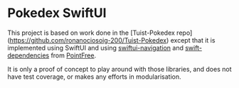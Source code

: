 # Pokedex SwiftUI

This project is based on work done in the [Tuist-Pokedex repo] (https://github.com/ronanociosoig-200/Tuist-Pokedex) except that it is implemented using SwiftUI and using [swiftui-navigation](https://github.com/pointfreeco/swiftui-navigation) and [swift-dependencies](https://github.com/pointfreeco/swift-dependencies) from [PointFree](https://www.pointfree.co/). 

It is only a proof of concept to play around with those libraries, and does not have test coverage, or makes any efforts in modularisation.  
